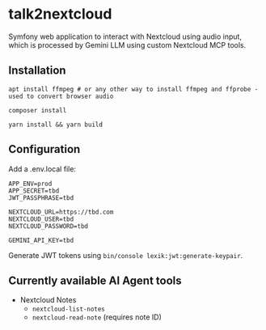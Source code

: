 # talk2nextcloud

Symfony web application to interact with Nextcloud using audio input, which is processed by Gemini LLM using 
custom Nextcloud MCP tools.

## Installation

````shell
apt install ffmpeg # or any other way to install ffmpeg and ffprobe - used to convert browser audio

composer install

yarn install && yarn build
````

## Configuration

Add a .env.local file:

````dotenv
APP_ENV=prod
APP_SECRET=tbd
JWT_PASSPHRASE=tbd

NEXTCLOUD_URL=https://tbd.com
NEXTCLOUD_USER=tbd
NEXTCLOUD_PASSWORD=tbd

GEMINI_API_KEY=tbd
````

Generate JWT tokens using `bin/console lexik:jwt:generate-keypair`.

## Currently available AI Agent tools

- Nextcloud Notes
  - `nextcloud-list-notes`
  - `nextcloud-read-note` (requires note ID)
